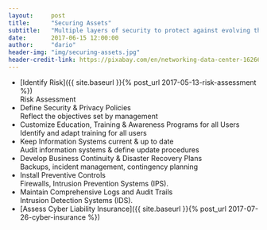 ```yaml
---
layout:     post
title:      "Securing Assets"
subtitle:   "Multiple layers of security to protect against evolving threats."
date:       2017-06-15 12:00:00
author:     "dario"
header-img: "img/securing-assets.jpg"
header-credit-link: https://pixabay.com/en/networking-data-center-1626665/
---
```


* [Identify Risk]({{ site.baseurl }}{% post_url 2017-05-13-risk-assessment %})  
	Risk Assessment
* Define Security & Privacy Policies  
	Reflect the objectives set by management
* Customize Education, Training & Awareness Programs for all Users  
	Identify and adapt training for all users
* Keep Information Systems current & up to date  
	Audit information systems & define update procedures
* Develop Business Continuity & Disaster Recovery Plans  
	Backups, incident management, contingency planning
* Install Preventive Controls  
	Firewalls, Intrusion Prevention Systems (IPS).
* Maintain Comprehensive Logs and Audit Trails  
	Intrusion Detection Systems (IDS).
* [Assess Cyber Liability Insurance]({{ site.baseurl }}{% post_url 2017-07-26-cyber-insurance %})
